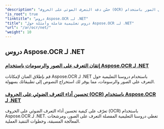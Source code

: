 ```yaml
---
"description": "حسّن دقة التعرف الضوئي على الحروف (OCR) في الصور باستخدام Aspose.OCR لـ .NET. استكشف دروسًا تعليمية حول حساب زاوية الانحراف، والتعرف على النصوص، وتكوين التعرف الضوئي على الحروف (OCR)، وتحسينها."
"is_root": true
"linktitle": "دروس Aspose.OCR لـ .NET"
"title": "دروس تعليمية شاملة وأمثلة حول Aspose.OCR لـ .NET"
"url": "/ar/ocr/net/"
"weight": 10
---
```


## دروس Aspose.OCR لـ .NET
### [إتقان التعرف على الصور والرسومات باستخدام Aspose.OCR لـ .NET](./master-image-and-drawing-recognition/)
قم بإطلاق العنان لإمكانات Aspose.OCR لـ .NET باستخدام دروسنا التعليمية حول التعرف على الصور والرسومات، مما يوفر لك استخراج النصوص إلى تطبيقاتك بسهولة.
### [تحسين أداء التعرف الضوئي على الحروف (OCR) باستخدام Aspose.OCR لـ .NET](./optimization-ocr/)
تعرّف على كيفية تحسين أداء التعرف الضوئي على الحروف (OCR) باستخدام Aspose.OCR لـ .NET. تغطي دروسنا التعليمية المفصلة التعرف على الصور، ومرشحات المعالجة المسبقة، وخطوات التنفيذ العملية.